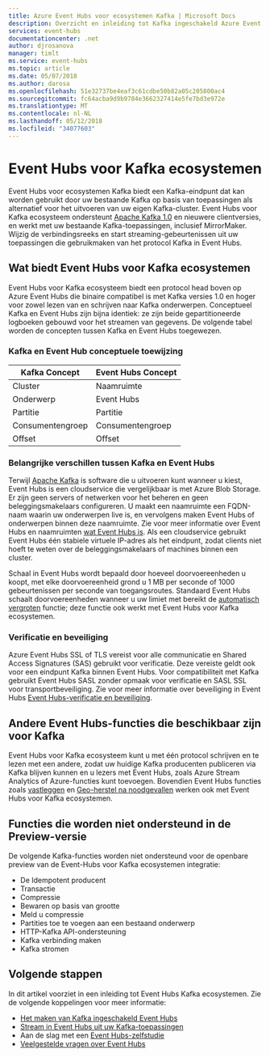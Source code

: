 ```yaml
---
title: Azure Event Hubs voor ecosystemen Kafka | Microsoft Docs
description: Overzicht en inleiding tot Kafka ingeschakeld Azure Event Hubs
services: event-hubs
documentationcenter: .net
author: djrosanova
manager: timlt
ms.service: event-hubs
ms.topic: article
ms.date: 05/07/2018
ms.author: darosa
ms.openlocfilehash: 51e32737be4eaf3c61cdbe50b82a05c205800ac4
ms.sourcegitcommit: fc64acba9d9b9784e3662327414e5fe7bd3e972e
ms.translationtype: MT
ms.contentlocale: nl-NL
ms.lasthandoff: 05/12/2018
ms.locfileid: "34077603"
---
```

# <a name="event-hubs-for-kafka-ecosystems"></a>Event Hubs voor Kafka ecosystemen

Event Hubs voor ecosystemen Kafka biedt een Kafka-eindpunt dat kan worden gebruikt door uw bestaande Kafka op basis van toepassingen als alternatief voor het uitvoeren van uw eigen Kafka-cluster. Event Hubs voor Kafka ecosysteem ondersteunt [Apache Kafka 1.0](https://kafka.apache.org/10/documentation.html) en nieuwere clientversies, en werkt met uw bestaande Kafka-toepassingen, inclusief MirrorMaker. Wijzig de verbindingsreeks en start streaming-gebeurtenissen uit uw toepassingen die gebruikmaken van het protocol Kafka in Event Hubs.

## <a name="what-does-event-hubs-for-kafka-ecosystems-provide"></a>Wat biedt Event Hubs voor Kafka ecosystemen

Event Hubs voor Kafka ecosysteem biedt een protocol head boven op Azure Event Hubs die binaire compatibel is met Kafka versies 1.0 en hoger voor zowel lezen van en schrijven naar Kafka onderwerpen. Conceptueel Kafka en Event Hubs zijn bijna identiek: ze zijn beide gepartitioneerde logboeken gebouwd voor het streamen van gegevens. De volgende tabel worden de concepten tussen Kafka en Event Hubs toegewezen.

### <a name="kafka-and-event-hub-conceptual-mapping"></a>Kafka en Event Hub conceptuele toewijzing

| Kafka Concept | Event Hubs Concept|
| --- | --- |
| Cluster | Naamruimte |
| Onderwerp | Event Hubs |
| Partitie | Partitie|
| Consumentengroep | Consumentengroep |
| Offset | Offset|

### <a name="key-differences-between-kafka-and-event-hubs"></a>Belangrijke verschillen tussen Kafka en Event Hubs

Terwijl [Apache Kafka](https://kafka.apache.org/) is software die u uitvoeren kunt wanneer u kiest, Event Hubs is een cloudservice die vergelijkbaar is met Azure Blob Storage. Er zijn geen servers of netwerken voor het beheren en geen beleggingsmakelaars configureren. U maakt een naamruimte een FQDN-naam waarin uw onderwerpen live is, en vervolgens maken Event Hubs of onderwerpen binnen deze naamruimte. Zie voor meer informatie over Event Hubs en naamruimten [wat Event Hubs is](event-hubs-what-is-event-hubs.md). Als een cloudservice gebruikt Event Hubs één stabiele virtuele IP-adres als het eindpunt, zodat clients niet hoeft te weten over de beleggingsmakelaars of machines binnen een cluster. 

Schaal in Event Hubs wordt bepaald door hoeveel doorvoereenheden u koopt, met elke doorvoereenheid grond u 1 MB per seconde of 1000 gebeurtenissen per seconde van toegangsroutes. Standaard Event Hubs schaalt doorvoereenheden wanneer u uw limiet met bereikt de [automatisch vergroten](event-hubs-auto-inflate.md) functie; deze functie ook werkt met Event Hubs voor Kafka ecosystemen. 

### <a name="security-and-authentication"></a>Verificatie en beveiliging

Azure Event Hubs SSL of TLS vereist voor alle communicatie en Shared Access Signatures (SAS) gebruikt voor verificatie. Deze vereiste geldt ook voor een eindpunt Kafka binnen Event Hubs. Voor compatibiliteit met Kafka gebruikt Event Hubs SASL zonder opmaak voor verificatie en SASL SSL voor transportbeveiliging. Zie voor meer informatie over beveiliging in Event Hubs [Event Hubs-verificatie en beveiliging](event-hubs-authentication-and-security-model-overview.md).

## <a name="other-event-hubs-features-available-for-kafka"></a>Andere Event Hubs-functies die beschikbaar zijn voor Kafka

Event Hubs voor Kafka ecosysteem kunt u met één protocol schrijven en te lezen met een andere, zodat uw huidige Kafka producenten publiceren via Kafka blijven kunnen en u lezers met Event Hubs, zoals Azure Stream Analytics of Azure-functies kunt toevoegen. Bovendien Event Hubs functies zoals [vastleggen](event-hubs-capture-overview.md) en [Geo-herstel na noodgevallen](event-hubs-geo-dr.md) werken ook met Event Hubs voor Kafka ecosystemen.

## <a name="features-that-are-not-supported-in-the-preview"></a>Functies die worden niet ondersteund in de Preview-versie

De volgende Kafka-functies worden niet ondersteund voor de openbare preview van de Event-Hubs voor Kafka ecosystemen integratie:

*   De Idempotent producent
*   Transactie
*   Compressie
*   Bewaren op basis van grootte
*   Meld u compressie
*   Partities toe te voegen aan een bestaand onderwerp
*   HTTP-Kafka API-ondersteuning
*   Kafka verbinding maken
*   Kafka stromen

## <a name="next-steps"></a>Volgende stappen

In dit artikel voorziet in een inleiding tot Event Hubs Kafka ecosystemen. Zie de volgende koppelingen voor meer informatie:

* [Het maken van Kafka ingeschakeld Event Hubs](event-hubs-create-kafka-enabled.md)
* [Stream in Event Hubs uit uw Kafka-toepassingen](event-hubs-quickstart-kafka-enabled-event-hubs.md)
* Aan de slag met een [Event Hubs-zelfstudie](event-hubs-dotnet-standard-getstarted-send.md)
* [Veelgestelde vragen over Event Hubs](event-hubs-faq.md)

 
 

